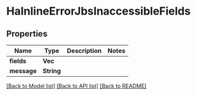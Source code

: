 # HaInlineErrorJbsInaccessibleFields

## Properties

Name | Type | Description | Notes
------------ | ------------- | ------------- | -------------
**fields** | **Vec<String>** |  | 
**message** | **String** |  | 

[[Back to Model list]](../README.md#documentation-for-models) [[Back to API list]](../README.md#documentation-for-api-endpoints) [[Back to README]](../README.md)


